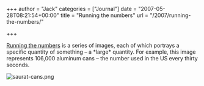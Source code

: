 +++
author = "Jack"
categories = ["Journal"]
date = "2007-05-28T08:21:54+00:00"
title = "Running the numbers"
url = "/2007/running-the-numbers/"

+++

[Running the numbers][1] is a series of images, each of which portrays a specific quantity of something &#8211; a \*large\* quantity. For example, this image represents 106,000 aluminum cans &#8211; the number used in the US every thirty seconds.

![saurat-cans.png][2]

 [1]: http://www.chrisjordan.com/current_set2.php?id=?view=XXX_09NNN
 [2]: files/saurat-cans.png